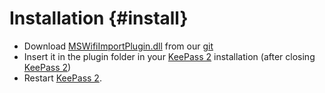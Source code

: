 # Installation {#install}
- Download [MSWifiImportPlugin.dll](https://github.com/elgesl/keepass-mswifiimport/raw/master/MSWifiImportPlugin.dll) from our [git](https://github.com/elgesl/keepass-mswifiimport/)
- Insert it in the plugin folder in your [KeePass 2](http://keepass.info/) installation (after closing [KeePass 2](http://keepass.info/))
- Restart [KeePass 2](http://keepass.info/).
